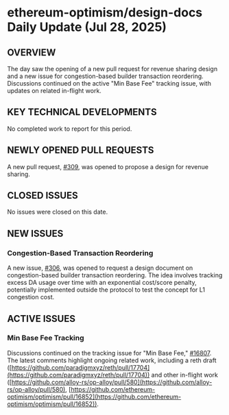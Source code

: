 # ethereum-optimism/design-docs Daily Update (Jul 28, 2025)
## OVERVIEW 
The day saw the opening of a new pull request for revenue sharing design and a new issue for congestion-based builder transaction reordering. Discussions continued on the active "Min Base Fee" tracking issue, with updates on related in-flight work.

## KEY TECHNICAL DEVELOPMENTS

No completed work to report for this period.

## NEWLY OPENED PULL REQUESTS
A new pull request, [#309](https://github.com/ethereum-optimism/design-docs/pull/309), was opened to propose a design for revenue sharing.

## CLOSED ISSUES

No issues were closed on this date.

## NEW ISSUES

### Congestion-Based Transaction Reordering
A new issue, [#306](https://github.com/ethereum-optimism/design-docs/issues/306), was opened to request a design document on congestion-based builder transaction reordering. The idea involves tracking excess DA usage over time with an exponential cost/score penalty, potentially implemented outside the protocol to test the concept for L1 congestion cost.

## ACTIVE ISSUES

### Min Base Fee Tracking
Discussions continued on the tracking issue for "Min Base Fee," [#16807](https://github.com/ethereum-optimism/design-docs/issues/16807). The latest comments highlight ongoing related work, including a reth draft ([https://github.com/paradigmxyz/reth/pull/17704](https://github.com/paradigmxyz/reth/pull/17704)) and other in-flight work ([https://github.com/alloy-rs/op-alloy/pull/580](https://github.com/alloy-rs/op-alloy/pull/580), [https://github.com/ethereum-optimism/optimism/pull/16852](https://github.com/ethereum-optimism/optimism/pull/16852)).